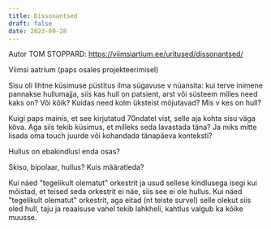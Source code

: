 ```yaml
---
title: Dissonantsed
draft: false
date: 2023-09-28
---
```


Autor TOM STOPPARD: https://viimsiartium.ee/uritused/dissonantsed/

Viimsi aatrium (paps osales projekteerimisel)

Sisu oli lihtne küsimuse püstitus ilma sügavuse v nüansita: kui terve inimene pannakse hullumajja, siis kas hull on patsient, arst või süsteem milles need kaks on? Või kõik? Kuidas need kolm üksteist mõjutavad? Mis v kes on hull?

Kuigi paps mainis, et see kirjutatud 70ndatel vist, selle aja kohta sisu väga kõva. Aga siis tekib küsimus, et milleks seda lavastada täna? Ja miks mitte lisada oma touch juurde või kohandada tänapäeva konteksti?

Hullus on ebakindlusl enda osas?

Skiso, bipolaar, hullus? Kuis määratleda?

Kui näed "tegelikult olematut" orkestrit ja usud sellese kindlusega isegi kui mõistad, et teised seda orkestrit ei näe, siis see ei ole hullus. Kui näed "tegelikult olematut" orkestrit, aga eitad (nt teiste survel) selle olekut siis oled hull, taju ja reaalsuse vahel tekib lahkheli, kahtlus valgub ka kõike muusse.
